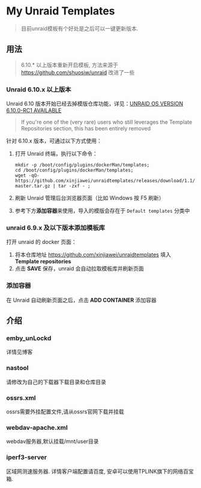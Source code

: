 # My Unraid Templates
> 目前unraid模板有个好处是之后可以一键更新版本.
## 用法
> 6.10.* 以上版本重新开启模板, 方法来源于 https://github.com/shuosiw/unraid 改进了一些
### Unraid 6.10.x 以上版本

Unraid 6.10 版本开始已经去掉模版仓库功能，详见：[UNRAID OS VERSION 6.10.0-RC1 AVAILABLE](https://forums.unraid.net/bug-reports/prereleases/unraid-os-version-6100-rc1-available-r1514/?tab=comments#comment-15110)

> If you're one of the (very rare) users who still leverages the Template Repositories section, this has been entirely removed

针对 6.10.x 版本，可通过以下方式使用：

1. 打开 Unraid 终端，执行以下命令：

    ```
    mkdir -p /boot/config/plugins/dockerMan/templates;
    cd /boot/config/plugins/dockerMan/templates;
    wget -qO- https://github.com/xinjiawei/unraidtemplates/releases/download/1.1/unraidtemplates-master.tar.gz | tar -zxf - ;
    ```

2. 刷新 Unraid 管理后台浏览器页面（比如 Windows 按 F5 刷新）
3. 参考下方**添加容器**来使用，导入的模版会存在于 `Default templates` 分类中


### unraid 6.9.x 及以下版本添加模板库

打开 unraid 的 docker 页面：

1. 将本仓库地址 https://github.com/xinjiawei/unraidtemplates 填入 **Template repositories**
2. 点击 **SAVE** 保存，unraid 会自动拉取模板库并刷新页面

### 添加容器

在 Unraid 自动刷新页面之后，点击 **ADD CONTAINER** 添加容器

## 介绍
### emby_unLockd
详情见博客

### nastool
请修改为自己的下载器下载目录和仓库目录

### ossrs.xml
ossrs需要外挂配置文件,请从ossrs官网下载并挂载


### webdav-apache.xml
webdav服务器,默认挂载/mnt/user目录

### iperf3-server
区域网测速服务器. 详情客户端配置请百度, 安卓可以使用TPLINK旗下的网络百宝箱.
